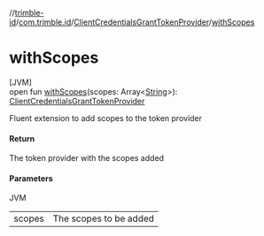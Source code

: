 //[trimble-id](../../../index.md)/[com.trimble.id](../index.md)/[ClientCredentialsGrantTokenProvider](index.md)/[withScopes](with-scopes.md)

# withScopes

[JVM]\
open fun [withScopes](with-scopes.md)(scopes: Array&lt;[String](https://docs.oracle.com/javase/8/docs/api/java/lang/String.html)&gt;): [ClientCredentialsGrantTokenProvider](index.md)

Fluent extension to add scopes to the token provider

#### Return

The token provider with the scopes added

#### Parameters

JVM

| | |
|---|---|
| scopes | The scopes to be added |
